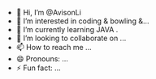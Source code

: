 - 👋 Hi, I’m @AvisonLi
- 👀 I’m interested in coding & bowling &...
- 🌱 I’m currently learning JAVA .
- 💞️ I’m looking to collaborate on ...
- 📫 How to reach me ...
- 😄 Pronouns: ...
- ⚡ Fun fact: ...

<!---
AvisonLi/AvisonLi is a ✨ special ✨ repository because its `README.md` (this file) appears on your GitHub profile.
You can click the Preview link to take a look at your changes.
--->
